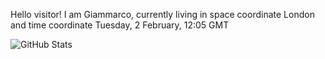 Hello visitor! I am Giammarco, currently living in space coordinate London and time coordinate Tuesday, 2 February, 12:05 GMT

![GitHub Stats](https://github-readme-stats.vercel.app/api?username=grcasanova)
